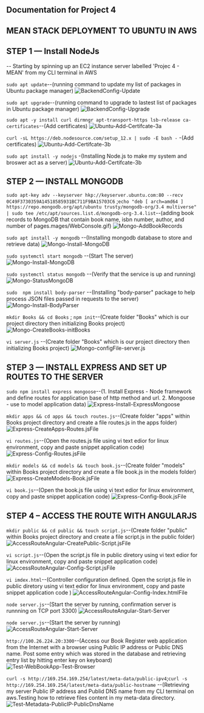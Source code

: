 ## Documentation for Project 4
## MEAN STACK DEPLOYMENT TO UBUNTU IN AWS

## STEP 1 — Install NodeJs

-- Starting by spinning up an EC2 instance server labelled 'Projec 4 - MEAN' from my CLI terminal in AWS

`sudo apt update`--(running command to update my list of packages in Ubuntu package manager)
![BackendConfig-Update](.\Image-4\Ubuntu-Install-Update-1.PNG)

`sudo apt upgrade`--(running command to upgrade to lastest list of packages in Ubuntu package manager)
![BackendConfig-Upgrade](.\Image-4\Ubuntu-Install-Upgrade-2.PNG)

`sudo apt -y install curl dirmngr apt-transport-https lsb-release ca-certificates`--(Add certificates)
![Ubuntu-Add-Certifcate-3a](.\Image-4\Ubuntu-Add-Certifcate-3a.PNG)

`curl -sL https://deb.nodesource.com/setup_12.x | sudo -E bash -` -(Add certificates)
![Ubuntu-Add-Certifcate-3b](.\Image-4\Ubuntu-Add-Certifcate-3b.PNG) 

`sudo apt install -y nodejs` -(Installing Node.js to make my system and broswer act as a server)
![Ubuntu-Add-Certifcate-3b](.\Project-4\Image-4\Ubuntu-Install-Nodejs-4.PNG)

## STEP 2 — INSTALL MONGODB

`sudo apt-key adv --keyserver hkp://keyserver.ubuntu.com:80 --recv 0C49F3730359A14518585931BC711F9BA15703C6` ;`echo "deb [ arch=amd64 ] https://repo.mongodb.org/apt/ubuntu trusty/mongodb-org/3.4 multiverse" | sudo tee /etc/apt/sources.list.d/mongodb-org-3.4.list`--(adding book records to MongoDB that contain book name, isbn number, author, and number of pages.mages/WebConsole.gif)
![Mongo-AddBookRecords](.\Image-4\Mongo-AddBookRecords-1.PNG)

`sudo apt install -y mongodb` --(Installing mongodb database to store and retrieve data)
![Mongo-Install-MongoDB](.\Image-4\Mongo-Install-MongoDB-2.PNG)

`sudo systemctl start mongodb` --(Start The server)
![Mongo-Install-MongoDB](.\Image-4\Mongo-StatusMongoDB-3.PNG)

`sudo systemctl status mongodb` --(Verify that the service is up and running)
![Mongo-StatusMongoDB](.\Image-4\Mongo-StatusMongoDB-3.PNG)

`sudo  npm install body-parser` --(Installing "body-parser" package to help process JSON files passed in requests to the server)
![Mongo-Install-BodyParser](.\Image-4\Mongo-Install-BodyParser-4.PNG)

`mkdir Books && cd Books` ; `npm init`--(Create folder "Books" which is our project directory then initializing Books project)
![Mongo-CreateBooks-initBooks](.\Image-4\Mongo-CreateBooks-initBooks-5.PNG)

`vi server.js` --(Create folder "Books" which is our project directory then initializing Books project)
![Mongo-configFile-server.js](.\Image-4\Mongo-configFile-server.js-6.PNG)


## STEP 3 — INSTALL EXPRESS AND SET UP ROUTES TO THE SERVER

`sudo npm install express mongoose`--(1. Install Express - Node framework and define routes for application base of http method and url. 2. Mongoose - use to model application data)
![Express-Install-ExpressMongoose](.\Image-4\Express-Install-ExpressMongoose-1.PNG)

`mkdir apps && cd apps && touch routes.js`--(Create folder "apps" within Books project directory and create a file routes.js in the apps folder)
![Express-CreateApps-Routes.jsFile](.Image-4\Express-CreateApps-Routes.jsFile-2.PNG)

`vi routes.js`--(Open the routes.js file using vi text edior for linux environment, copy and paste snippet application code)
![Express-Config-Routes.jsFile](.\Image-4\Express-Config-Routes.jsFile-3.PNG)

`mkdir models && cd models && touch book.js`--(Create folder "models" within Books project directory and create a file book.js in the models folder)
![Express-CreateModels-Book.jsFile](.\Image-4\Express-CreateModels-Book.jsFile-4.PNG)

`vi book.js`--(Open the book.js file using vi text edior for linux environment, copy and paste snippet application code)
![Express-Config-Book.jsFile](.\Image-4\Express-Config-Book.jsFile-5.PNG)

## STEP 4 – ACCESS THE ROUTE WITH ANGULARJS 

`mkdir public && cd public && touch script.js`--(Create folder "public" within Books project directory and create a file script.js in the public folder)
![AccessRouteAngular-CreatePublic-Script.jsFile](.\Image-4\AccessRouteAngular-CreatePublic-Script.jsFile-1.PNG)

`vi script.js`--(Open the script.js file in public diretory using vi text edior for linux environment, copy and paste snippet application code)
![AccessRouteAngular-Config-Script.jsFile](.\Image-4\AccessRouteAngular-Config-Script.jsFile-2.PNG)

`vi imdex.html`--(Controller configuration defined. Open the script.js file in public diretory using vi text edior for linux environment, copy and paste snippet application code )
![AccessRouteAngular-Config-Index.htmlFile](.\Image-4\AccessRouteAngular-Config-Index.htmlFile-3.PNG)

`node server.js`--(Start the server by running, confirmation server is runnning on TCP port 3300)
![AccessRouteAngular-Start-Server](.\Image-4\AccessRouteAngular-Start-Server-4.PNG)

`node server.js`--(Start the server by running)
![AccessRouteAngular-Start-Server](.\Image-4\AccessRouteAngular-Start-Server-4.PNG)

`http://100.26.224.20:3300`--(Access our Book Register web application from the Internet with a browser using Public IP address or Public DNS name. Post some entry which was stored in the database and retrieving entry list by hitting enter key on keyboard)
![Test-WebBookApp-Test-Browser](.\Image-4\Test-WebBookApp-Test-Browser-5.PNG)

`curl -s http://169.254.169.254/latest/meta-data/public-ipv4`;`curl -s http://169.254.169.254/latest/meta-data/public-hostname` --(Retrieving my server Public IP address and Publid DNS name from my CLI terminal on aws.Testing how to retrieve files content in my meta-data directory.
![Test-Metadata-PublicIP-PublicDnsName](.\Image-4\Test-Metadata-PublicIP-PublicDnsName-6.PNG)